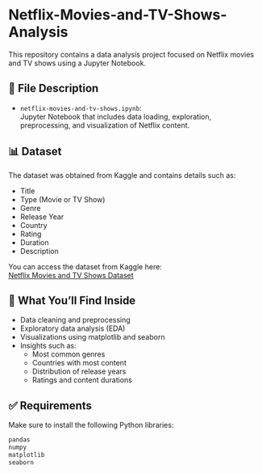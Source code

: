 # Netflix-Movies-and-TV-Shows-Analysis

This repository contains a data analysis project focused on Netflix movies and TV shows using a Jupyter Notebook.

## 📁 File Description

- `netflix-movies-and-tv-shows.ipynb`:  
  Jupyter Notebook that includes data loading, exploration, preprocessing, and visualization of Netflix content.

## 📊 Dataset

The dataset was obtained from Kaggle and contains details such as:
- Title
- Type (Movie or TV Show)
- Genre
- Release Year
- Country
- Rating
- Duration
- Description

You can access the dataset from Kaggle here:  
[Netflix Movies and TV Shows Dataset](https://www.kaggle.com/datasets/shivamb/netflix-shows)

## 🧪 What You’ll Find Inside

- Data cleaning and preprocessing
- Exploratory data analysis (EDA)
- Visualizations using matplotlib and seaborn
- Insights such as:
  - Most common genres
  - Countries with most content
  - Distribution of release years
  - Ratings and content durations

## ✅ Requirements

Make sure to install the following Python libraries:
```bash
pandas
numpy
matplotlib
seaborn

